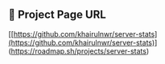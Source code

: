 ## 🔗 Project Page URL

[[https://github.com/khairulnwr/server-stats](https://github.com/khairulnwr/server-stats)]
(https://roadmap.sh/projects/server-stats)
